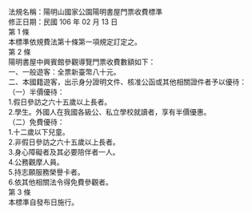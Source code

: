 法規名稱：陽明山國家公園陽明書屋門票收費標準  
修正日期：民國 106 年 02 月 13 日  
第 1 條  
本標準依規費法第十條第一項規定訂定之。  
第 2 條  
陽明書屋中興賓館參觀導覽門票收費數額如下：  
一、一般遊客：全票新臺幣八十元。  
二、本國籍遊客，出示身分證明文件、核准公函或其他相關證件者予以優待：  
（一）半價優待：  
1.假日參訪之六十五歲以上長者。  
2.學生。外國人在我國各級公、私立學校就讀者，享有半價優惠。  
（二）免費優待：  
1.十二歲以下兒童。  
2.非假日參訪之六十五歲以上長者。  
3.身心障礙者及其必要陪伴者一人。  
4.公務觀摩人員。  
5.持志願服務榮譽卡者。  
6.依其他相關法令得免費參觀者。  
第 3 條  
本標準自發布日施行。  


